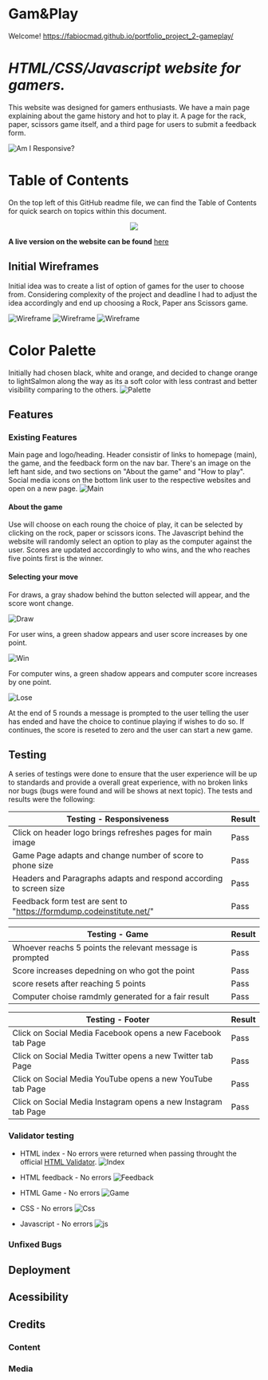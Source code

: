 # Gam&Play
Welcome! https://fabiocmad.github.io/portfolio_project_2-gameplay/

# *HTML/CSS/Javascript website for gamers.*
This website was designed for gamers enthusiasts. We have a main page explaining about the game history and hot to play it. A page for the rack, paper, scissors game itself, and a third page for users to submit a feedback form.

![Am I Responsive?](https://github.com/fabiocmad/portfolio_project_2-gameplay/blob/356618dd763254433abfa9b31e5a84f631873b5c/assets/images/testing/Screenshot%202021-11-25%20at%2022.58.31.png)

# Table of Contents
On the top left of this GitHub readme file, we can find the Table of Contents for quick search on topics within this document.
<p align="center">
   <img src="assets/images/testing/Screenshot 2021-11-25 at 23.05.22.png"/>
</p>

**A live version on the website can be found** [here](https://fabiocmad.github.io/portfolio_project_2-gameplay/)

## Initial Wireframes
Initial idea was to create a list of option of games for the user to choose from. Considering complexity of the project and deadline I had to adjust the idea accordingly and end up choosing a Rock, Paper ans Scissors game.

![Wireframe](https://github.com/fabiocmad/portfolio_project_2-gameplay/blob/7ec1654e184deb5df3fb3b5f20888879056a7ee2/assets/images/testing/Screenshot%202021-11-18%20at%2017.17.06.png)
![Wireframe](https://github.com/fabiocmad/portfolio_project_2-gameplay/blob/7ec1654e184deb5df3fb3b5f20888879056a7ee2/assets/images/testing/Screenshot%202021-11-18%20at%2017.17.16.png)
![Wireframe](https://github.com/fabiocmad/portfolio_project_2-gameplay/blob/7ec1654e184deb5df3fb3b5f20888879056a7ee2/assets/images/testing/Screenshot%202021-11-18%20at%2017.17.25.png)

# Color Palette
Initially had chosen black, white and orange, and decided to change orange to lightSalmon along the way as its a soft color with less contrast and better visibility comparing to the others.
![Palette](https://github.com/fabiocmad/portfolio_project_2-gameplay/blob/ad780cada9534d1b70c8f8abd1b43c8100ef0dcd/assets/images/testing/Screenshot%202021-11-25%20at%2023.29.53.png)

## Features
### Existing Features
Main page and logo/heading. Header consistir of links to homepage (main), the game, and the feedback form on the nav bar. There's an image on the left hant side, and two sections on "About the game" and "How to play". Social media icons on the bottom link user to the respective websites and open on a new page.
![Main](https://github.com/fabiocmad/portfolio_project_2-gameplay/blob/ad780cada9534d1b70c8f8abd1b43c8100ef0dcd/assets/images/testing/main.png)

#### About the game
Use will choose on each roung the choice of play, it can be selected by clicking on the rock, paper or scissors icons. The Javascript behind the website will randomly select an option to play as the computer against the user. Scores are updated acccordingly to who wins, and the who reaches five points first is the winner.

#### Selecting your move
For draws, a gray shadow behind the button selected will appear, and the score wont change.

![Draw](https://github.com/fabiocmad/portfolio_project_2-gameplay/blob/ad780cada9534d1b70c8f8abd1b43c8100ef0dcd/assets/images/testing/grayChoice.png)

For user wins, a green shadow appears and user score increases by one point.

![Win](https://github.com/fabiocmad/portfolio_project_2-gameplay/blob/ad780cada9534d1b70c8f8abd1b43c8100ef0dcd/assets/images/testing/greenChoice.png)

For computer wins, a green shadow appears and computer score increases by one point.

![Lose](https://github.com/fabiocmad/portfolio_project_2-gameplay/blob/ad780cada9534d1b70c8f8abd1b43c8100ef0dcd/assets/images/testing/redChoice.png)

At the end of 5 rounds a message is prompted to the user telling the user has ended and have the choice to continue playing if wishes to do so. If continues, the score is reseted to zero and the user can start a new game.

## Testing
A series of testings were done to ensure that the user experience will be up to standards and provide a overall great experience, with no broken links nor bugs (bugs were found and will be shows at next topic). The tests and results were the following:


Testing - Responsiveness | Result
------------ | -------------
Click on header logo brings refreshes pages for main image | Pass
Game Page adapts and change number of score to phone size  | Pass
Headers and Paragraphs adapts and respond according to screen size  | Pass
Feedback form test are sent to "https://formdump.codeinstitute.net/" | Pass

Testing - Game | Result
------------ | -------------
Whoever reachs 5 points the relevant message is prompted | Pass
Score increases depedning on who got the point  | Pass
score resets after reaching 5 points | Pass
Computer choise ramdmly generated for a fair result  | Pass

Testing - Footer | Result
------------ | -------------
Click on Social Media Facebook opens a new Facebook tab Page | Pass
Click on Social Media Twitter opens a new Twitter tab Page | Pass
Click on Social Media YouTube opens a new YouTube tab Page | Pass
Click on Social Media Instagram opens a new Instagram tab Page | Pass

### Validator testing
* HTML index - No errors were returned when passing throught the official [HTML Validator](https://validator.w3.org/nu).
![Index](https://github.com/fabiocmad/portfolio_project_2-gameplay/blob/ce9ce9906b094c7b2c315e15ef2403596de2cb4e/assets/images/testing/htmlCheckerIndex.png)

* HTML feedback - No errors
![Feedback](https://github.com/fabiocmad/portfolio_project_2-gameplay/blob/ce9ce9906b094c7b2c315e15ef2403596de2cb4e/assets/images/testing/htmlCheckerFeedback.png)

* HTML Game - No errors
![Game](https://github.com/fabiocmad/portfolio_project_2-gameplay/blob/ce9ce9906b094c7b2c315e15ef2403596de2cb4e/assets/images/testing/htmlCheckerGame.png)

* CSS - No errors
![Css](https://github.com/fabiocmad/portfolio_project_2-gameplay/blob/ce9ce9906b094c7b2c315e15ef2403596de2cb4e/assets/images/testing/cssValidator.png)

* Javascript - No errors
![js](https://github.com/fabiocmad/portfolio_project_2-gameplay/blob/ce9ce9906b094c7b2c315e15ef2403596de2cb4e/assets/images/testing/jsHint.png)

### Unfixed Bugs

## Deployment

## Acessibility

## Credits
### Content
### Media
